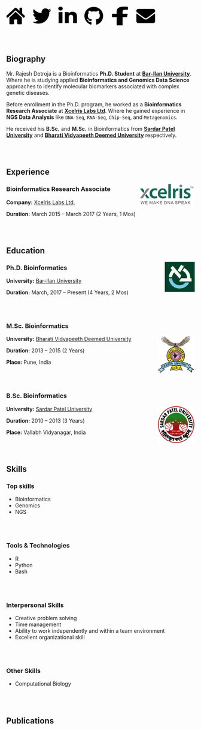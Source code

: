 
<a href="https://github.com/Rajesh-Detroja/Profile"><img align="center" width="50" height="50" src="./images/home-solid.svg"></a> &nbsp;&nbsp;&nbsp;
<a href="https://twitter.com/rajeshdetroja"><img align="center" width="50" height="50" src="./images/twitter-brands.svg"></a> &nbsp;&nbsp;&nbsp;
<a href="https://www.linkedin.com/in/rajesh-detroja/"><img align="center" width="50" height="50" src="./images/linkedin-in-brands.svg"></a> &nbsp;&nbsp;&nbsp;
<a href="https://github.com/Rajesh-Detroja"><img align="center" width="50" height="50" src="./images/github-brands.svg"></a> &nbsp;&nbsp;&nbsp;
<a href="https://www.facebook.com/profile.php?id=100014545279479"><img align="center" width="50" height="50" src="./images/facebook-f-brands.svg"></a> &nbsp;&nbsp;&nbsp;
<a href="mailto:rajesh.detroja.93@gmail.com"><img align="center" width="50" height="50" src="./images/envelope-solid.svg"></a> &nbsp;&nbsp;&nbsp;

<br></br>

## Biography

Mr. Rajesh Detroja is a Bioinformatics **Ph.D. Student** at **[Bar-Ilan University](https://www.biu.ac.il/en)**. Where he is studying applied **Bioinformatics and Genomics Data Science** approaches to identify molecular biomarkers associated with complex genetic diseases.

Before enrollment in the Ph.D. program, he worked as a **Bioinformatics Research Associate** at **[Xcelris Labs Ltd](https://www.linkedin.com/company/xcelris-labs-ltd-/)**. Where he gained experience in **NGS Data Analysis** like `DNA-Seq`, `RNA-Seq`, `Chip-Seq`, and `Metagenomics`.

He received his **B.Sc.** and **M.Sc.** in Bioinformatics from **[Sardar Patel University](http://www.spuvvn.edu/)** and **[Bharati Vidyapeeth Deemed University](https://bvuniversity.edu.in/)** respectively.


<br></br>


## Experience

<a href="https://www.linkedin.com/company/xcelris-labs-ltd-/"><img align="right" width="150" height="60" src="./images/xcelris.png"></a>

### Bioinformatics Research Associate

**Company:** [Xcelris Labs Ltd.](https://www.linkedin.com/company/xcelris-labs-ltd-/)

**Duration:** March 2015 – March 2017 (2 Years, 1 Mos)


<br></br>


## Education

<a href="https://www.biu.ac.il/en"><img align="right" width="80" height="80" src="./images/bar_ilan.jpeg"></a>

### Ph.D. Bioinformatics

**University:** [Bar-Ilan University](https://www.biu.ac.il/en)

**Duration:** March, 2017 – Present (4 Years, 2 Mos)

<br></br>

### M.Sc. Bioinformatics

<a href="https://bvuniversity.edu.in/"><img align="right" width="100" height="100" src="./images/bvdu.png"></a>

**University:** [Bharati Vidyapeeth Deemed University](https://bvuniversity.edu.in/)

**Duration:** 2013 – 2015 (2 Years)

**Place:** Pune, India

<br></br>

### B.Sc. Bioinformatics

<a href="http://www.spuvvn.edu/"><img align="right" width="100" height="100" src="./images/spu.png"></a>

**University:** [Sardar Patel University](http://www.spuvvn.edu/)

**Duration:** 2010 – 2013 (3 Years)

**Place:** Vallabh Vidyanagar, India


<br></br>

## Skills

### Top skills

+ Bioinformatics
+ Genomics
+ NGS

<br></br>

### Tools & Technologies

+ R
+ Python
+ Bash

<br></br>

### Interpersonal Skills

+ Creative problem solving
+ Time management
+ Ability to work independently and within a team environment
+ Excellent organizational skill

<br></br>

### Other Skills

+ Computational Biology

<br></br>

## Publications
